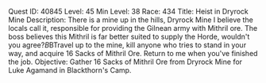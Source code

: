 Quest ID: 40845
Level: 45
Min Level: 38
Race: 434
Title: Heist in Dryrock Mine
Description: There is a mine up in the hills, Dryrock Mine I believe the locals call it, responsible for providing the Gilnean army with Mithril ore. The boss believes this Mithril is far better suited to supply the Horde, wouldn't you agree?$B$BTravel up to the mine, kill anyone who tries to stand in your way, and acquire 16 Sacks of Mithril Ore. Return to me when you've finished the job.
Objective: Gather 16 Sacks of Mithril Ore from Dryrock Mine for Luke Agamand in Blackthorn's Camp.
